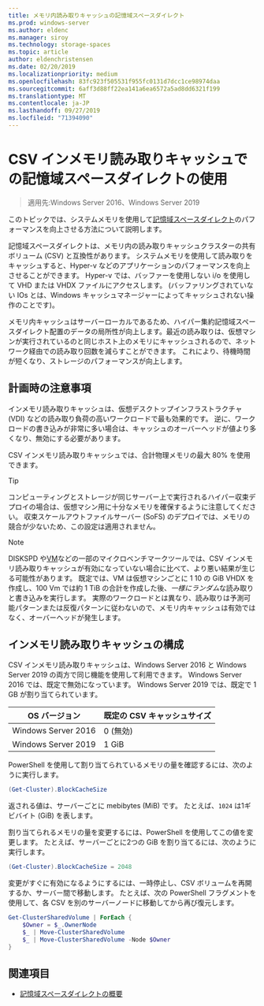 ```yaml
---
title: メモリ内読み取りキャッシュの記憶域スペースダイレクト
ms.prod: windows-server
ms.author: eldenc
ms.manager: siroy
ms.technology: storage-spaces
ms.topic: article
author: eldenchristensen
ms.date: 02/20/2019
ms.localizationpriority: medium
ms.openlocfilehash: 83fc923f505531f955fc0131d7dcc1ce98974daa
ms.sourcegitcommit: 6aff3d88ff22ea141a6ea6572a5ad8dd6321f199
ms.translationtype: MT
ms.contentlocale: ja-JP
ms.lasthandoff: 09/27/2019
ms.locfileid: "71394090"
---
```

# <a name="using-storage-spaces-direct-with-the-csv-in-memory-read-cache"></a>CSV インメモリ読み取りキャッシュでの記憶域スペースダイレクトの使用
> 適用先:Windows Server 2016、Windows Server 2019

このトピックでは、システムメモリを使用して[記憶域スペースダイレクト](storage-spaces-direct-overview.md)のパフォーマンスを向上させる方法について説明します。

記憶域スペースダイレクトは、メモリ内の読み取りキャッシュクラスターの共有ボリューム (CSV) と互換性があります。 システムメモリを使用して読み取りをキャッシュすると、Hyper-v などのアプリケーションのパフォーマンスを向上させることができます。 Hyper-v では、バッファーを使用しない i/o を使用して VHD または VHDX ファイルにアクセスします。 (バッファリングされていない IOs とは、Windows キャッシュマネージャーによってキャッシュされない操作のことです)。

メモリ内キャッシュはサーバーローカルであるため、ハイパー集約記憶域スペースダイレクト配置のデータの局所性が向上します。最近の読み取りは、仮想マシンが実行されているのと同じホスト上のメモリにキャッシュされるので、ネットワーク経由での読み取り回数を減らすことができます。 これにより、待機時間が短くなり、ストレージのパフォーマンスが向上します。

## <a name="planning-considerations"></a>計画時の注意事項

インメモリ読み取りキャッシュは、仮想デスクトップインフラストラクチャ (VDI) などの読み取り負荷の高いワークロードで最も効果的です。 逆に、ワークロードの書き込みが非常に多い場合は、キャッシュのオーバーヘッドが値より多くなり、無効にする必要があります。

CSV インメモリ読み取りキャッシュでは、合計物理メモリの最大 80% を使用できます。

  > [!TIP]
  > コンピューティングとストレージが同じサーバー上で実行されるハイパー収束デプロイの場合は、仮想マシン用に十分なメモリを確保するように注意してください。 収束スケールアウトファイルサーバー (SoFS) のデプロイでは、メモリの競合が少ないため、この設定は適用されません。

  > [!NOTE]
  > DISKSPD や[VM](https://github.com/Microsoft/diskspd/tree/master/Frameworks/VMFleet)などの一部のマイクロベンチマークツールでは、CSV インメモリ読み取りキャッシュが有効になっていない場合に比べて、より悪い結果が生じる可能性があります。 既定では、VM は仮想マシンごとに 1 10 の GiB VHDX を作成し、100 Vm では約 1 TiB の合計を作成した後、*一様にランダム*な読み取りと書き込みを実行します。 実際のワークロードとは異なり、読み取りは予測可能パターンまたは反復パターンに従わないので、メモリ内キャッシュは有効ではなく、オーバーヘッドが発生します。

## <a name="configuring-the-in-memory-read-cache"></a>インメモリ読み取りキャッシュの構成

CSV インメモリ読み取りキャッシュは、Windows Server 2016 と Windows Server 2019 の両方で同じ機能を使用して利用できます。 Windows Server 2016 では、既定で無効になっています。 Windows Server 2019 では、既定で 1 GB が割り当てられています。

| OS バージョン          | 既定の CSV キャッシュサイズ |
|---------------------|------------------------|
| Windows Server 2016 | 0 (無効)           |
| Windows Server 2019 | 1 GiB                   |

PowerShell を使用して割り当てられているメモリの量を確認するには、次のように実行します。

```PowerShell
(Get-Cluster).BlockCacheSize
```

返される値は、サーバーごとに mebibytes (MiB) です。 たとえば、`1024` は1ギビバイト (GiB) を表します。

割り当てられるメモリの量を変更するには、PowerShell を使用してこの値を変更します。 たとえば、サーバーごとに2つの GiB を割り当てるには、次のように実行します。

```PowerShell
(Get-Cluster).BlockCacheSize = 2048
```

変更がすぐに有効になるようにするには、一時停止し、CSV ボリュームを再開するか、サーバー間で移動します。 たとえば、次の PowerShell フラグメントを使用して、各 CSV を別のサーバーノードに移動してから再び復元します。

```PowerShell
Get-ClusterSharedVolume | ForEach {
    $Owner = $_.OwnerNode
    $_ | Move-ClusterSharedVolume
    $_ | Move-ClusterSharedVolume -Node $Owner
}
```

## <a name="see-also"></a>関連項目

- [記憶域スペースダイレクトの概要](storage-spaces-direct-overview.md)
